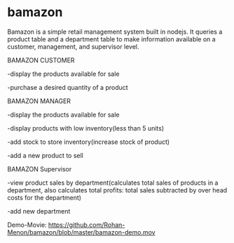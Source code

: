 # bamazon

Bamazon is a simple retail management system built in nodejs. It queries a product table and a department table to make information available on a customer, management, and supervisor level.

BAMAZON CUSTOMER

-display the products available for sale

-purchase a desired quantity of a product

BAMAZON MANAGER

-display the products available for sale

-display products with low inventory(less than 5 units)

-add stock to store inventory(increase stock of product)

-add a new product to sell


BAMAZON Supervisor

-view product sales by department(calculates total sales of products in a department, also calculates total profits: total sales subtracted by over head costs for the department)

-add new department

Demo-Movie: https://github.com/Rohan-Menon/bamazon/blob/master/bamazon-demo.mov
